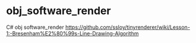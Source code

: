 # obj_software_render
C# obj software_render https://github.com/ssloy/tinyrenderer/wiki/Lesson-1:-Bresenham%E2%80%99s-Line-Drawing-Algorithm
